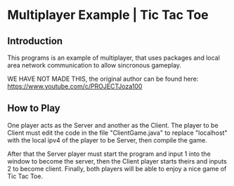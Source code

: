 # Multiplayer Example | Tic Tac Toe
## Introduction
This programs is an example of multiplayer, that uses packages and local area network communication to allow sincronous gameplay.

WE HAVE NOT MADE THIS, the original author can be found here: https://www.youtube.com/c/PROJECTJoza100

## How to Play
One player acts as the Server and another as the Client. The player to be Client must edit the code in the file "ClientGame.java" to replace "localhost" with the 
local ipv4 of the player to be Server, then compile the game.

After that the Server player must start the program and input 1 into the window to become the server, then the Client player starts theirs and inputs 2 to become client.
Finally, both players will be able to enjoy a nice game of Tic Tac Toe.

